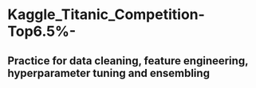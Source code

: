 # Kaggle_Titanic_Competition-Top6.5%-
## Practice for data cleaning, feature engineering, hyperparameter tuning and ensembling
